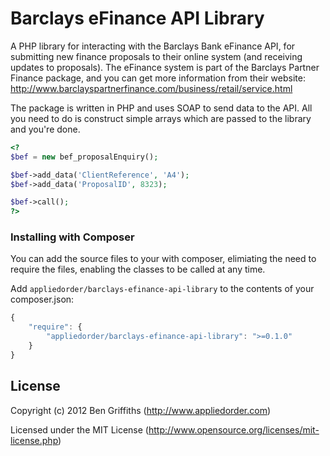 Barclays eFinance API Library
=============================

A PHP library for interacting with the Barclays Bank eFinance API, for submitting new finance proposals to their online system (and receiving updates to proposals). The eFinance system is part of the Barclays Partner Finance package, and you can get more information from their website: http://www.barclayspartnerfinance.com/business/retail/service.html

The package is written in PHP and uses SOAP to send data to the API. All you need to do is construct simple arrays which are passed to the library and you're done.

```php
<?
$bef = new bef_proposalEnquiry();

$bef->add_data('ClientReference', 'A4');
$bef->add_data('ProposalID', 8323);

$bef->call();
?>
```

### Installing with Composer

You can add the source files to your with composer, elimiating the need to require the files, enabling the classes to be called at any time.

Add `appliedorder/barclays-efinance-api-library` to the contents of your composer.json:

```javascript
{
    "require": {
        "appliedorder/barclays-efinance-api-library": ">=0.1.0"
    }
}
```

## License

Copyright (c) 2012 Ben Griffiths (http://www.appliedorder.com)

Licensed under the MIT License (http://www.opensource.org/licenses/mit-license.php)
